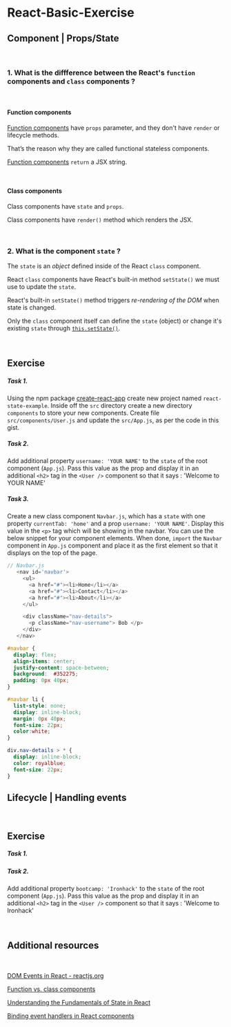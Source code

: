 # React-Basic-Exercise

## Component | Props/State

<br>

### 1. What is the diffference between the React's `function` components and `class` components ?
<br>

#### Function components

  
   [Function components](https://reactjs.org/docs/components-and-props.html#function-and-class-components) have `props`  parameter, and they don't have `render`  or lifecycle methods.		

   That’s the reason why they are called functional stateless components.		

   [Function components](https://reactjs.org/docs/components-and-props.html#function-and-class-components)  `return` a JSX string.


<br>

#### Class components
   

   Class components have `state` and `props`.

   Class components have `render()` method which renders the JSX.


<br>

### 2.  What is the component `state` ?

   

   The `state` is an  *object*  defined inside of the React `class` component. 

   React `class`  components have React's built-in method `setState()` we must use to update the `state`.
   
   React's built-in `setState()` method triggers *re-rendering of the DOM* when state is changed.

   
   Only the `class` component itself can define the `state` (object) or change it's existing `state` through [`this.setState()`](https://reactjs.org/docs/state-and-lifecycle.html#using-state-correctly). 



<br>

## Exercise

##### Task 1.
Using the npm package [create-react-app](https://facebook.github.io/create-react-app/docs/getting-started) create new project named `react-state-example`. 
Inside off the `src` directory create a new directory `components` to store your new components.
Create file `src/components/User.js` and update the `src/App.js`, as per the code in this gist.

##### Task 2.
Add additional property `username: 'YOUR NAME'` to the `state` of the root component (`App.js`).
Pass this value as the prop and display it in an additional `<h2>` tag in the `<User />` component so that it says : 'Welcome to YOUR NAME'

##### Task 3.
Create a new class component `Navbar.js`, which has a `state` with one property `currentTab: 'home'` and a prop `username: 'YOUR NAME'`.
Display this value in the `<p>` tag which will be showing in the navbar.
You can use the below snippet for your component elements.
When done, `import` the `Navbar` component in `App.js` component and place it as the first element so that it displays on the top of the page.

```js
// Navbar.js
   <nav id='navbar'>
     <ul>
       <a href="#"><li>Home</li></a>
       <a href="#"><li>Contact</li></a>
       <a href="#"><li>About</li></a>
     </ul>

     <div className="nav-details">
       <p className="nav-username"> Bob </p>
     </div>
   </nav>
```


```css
#navbar {
  display: flex;
  align-items: center;
  justify-content: space-between;
  background:  #352275;
  padding: 0px 40px;
}

#navbar li {
  list-style: none;
  display: inline-block;
  margin: 0px 40px; 
  font-size: 22px;
  color:white;
}

div.nav-details > * {
  display: inline-block;
  color: royalblue;
  font-size: 22px;
}
```

## Lifecycle | Handling events

<br>

## Exercise

##### Task 1.


##### Task 2.
Add additional property `bootcamp: 'Ironhack'` to the `state` of the root component (`App.js`).
Pass this value as the prop and display it in an additional `<h2>` tag in the `<User />` component so that it says : 'Welcome to Ironhack'

<br>

## Additional resources

<br>

[DOM Events in React -  reactjs.org](https://reactjs.org/docs/events.html)

[Function vs. class components](https://medium.com/@Zwenza/functional-vs-class-components-in-react-231e3fbd7108)

[Understanding the Fundamentals of State in React](https://medium.com/the-andela-way/understanding-the-fundamentals-of-state-in-react-79c711be677f)

[Binding event handlers in React components](https://medium.freecodecamp.org/this-is-why-we-need-to-bind-event-handlers-in-class-components-in-react-f7ea1a6f93eb)
